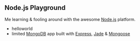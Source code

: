 ## Node.js Playground
Me learning & fooling around with the awesome [Node.js](http://nodejs.org/) platform.

  * helloworld
  * limited [MongoDB](http://www.mongodb.org/) app built with [Express](http://expressjs.com/), [Jade](http://jade-lang.com/) & [Mongoose](http://mongoosejs.com/)